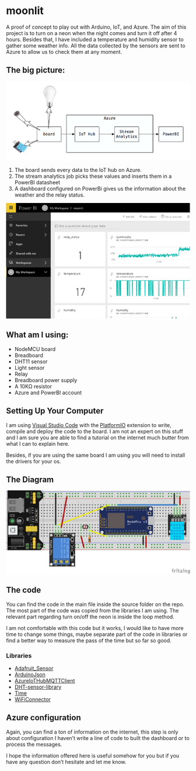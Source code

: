 # moonlit

A proof of concept to play out with Arduino, IoT, and Azure. The aim of this project is to turn on a neon when the night comes and turn it off after 4 hours. Besides that, I have included a temperature and humidity sensor to gather some weather info. All the data collected by the sensors are sent to Azure to allow us to check them at any moment.

## The big picture:

![big picture](big_picture.png)

1. The board sends every data to the IoT hub on Azure.
2. The stream analytics job picks these values and inserts them in a PowerBI datasheet
3. A dashboard configured on PowerBi gives us the information about the weather and the relay status.

![PowerBi Dashboard](PnOadulJ17.png)

## What am I using:

* NodeMCU board
* Breadboard
* DHT11 sensor
* Light sensor
* Relay
* Breadboard power supply
* A 10KΩ resistor
* Azure and PowerBI account

## Setting Up Your Computer

I am using [Visual Studio Code](https://code.visualstudio.com) with the [PlatformIO](https://platformio.org) extension to write, compile and deploy the code to the board. I am not an expert on this stuff and I am sure you are able to find a tutorial on the internet much butter from what I can to explain here.

Besides, if you are using the same board I am using you will need to install the drivers for your os.

## The Diagram

![Diagram](diagram.png)

## The code

You can find the code in the main file inside the source folder on the repo. The most part of the code was copied from the libraries I am using. The relevant part regarding turn on/off the neon is inside the loop method.

I am not comfortable with this code but it works, I would like to have more time to change some things, maybe separate part of the code in libraries or find a better way to measure the pass of the time but so far so good.

### Libraries

* [Adafruit_Sensor](https://github.com/adafruit/Adafruit_Sensor?utm_source=platformio&utm_medium=piohome)
* [ArduinoJson](https://github.com/bblanchon/ArduinoJson)
* [AzureIoTHubMQTTClient](https://github.com/andriyadi/AzureIoTHubMQTTClient?utm_source=platformio&utm_medium=piohome)
* [DHT-sensor-library](https://github.com/adafruit/DHT-sensor-library?utm_source=platformio&utm_medium=piohome)
* [Time](https://github.com/PaulStoffregen/Time?utm_source=platformio&utm_medium=piohome)
* [WiFiConnector](https://github.com/cmmakerclub/WiFiConnector?utm_source=platformio&utm_medium=piohome)

## Azure configuration

Again, you can find a ton of information on the internet, this step is only about configuration I haven’t write a line of code to built the dashboard or to process the messages.

I hope the information offered here is useful somehow for you but if you have any question don’t hesitate and let me know.